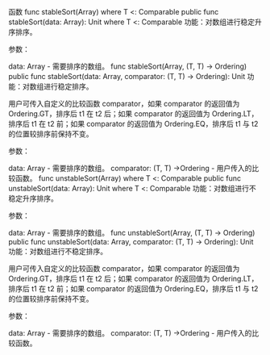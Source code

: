 函数
func stableSort<T>(Array<T>) where T <: Comparable<T>
public func stableSort<T>(data: Array<T>): Unit where T <: Comparable<T>
功能：对数组进行稳定升序排序。

参数：

data: Array<T> - 需要排序的数组。
func stableSort<T>(Array<T>, (T, T) -> Ordering)
public func stableSort<T>(data: Array<T>, comparator: (T, T) -> Ordering): Unit
功能：对数组进行稳定排序。

用户可传入自定义的比较函数 comparator，如果 comparator 的返回值为 Ordering.GT，排序后 t1 在 t2 后；如果 comparator 的返回值为 Ordering.LT，排序后 t1 在 t2 前；如果 comparator 的返回值为 Ordering.EQ，排序后 t1 与 t2 的位置较排序前保持不变。

参数：

data: Array<T> - 需要排序的数组。
comparator: (T, T) ->Ordering - 用户传入的比较函数。
func unstableSort<T>(Array<T>) where T <: Comparable<T>
public func unstableSort<T>(data: Array<T>): Unit where T <: Comparable<T>
功能：对数组进行不稳定升序排序。

参数：

data: Array<T> - 需要排序的数组。
func unstableSort<T>(Array<T>, (T, T) -> Ordering)
public func unstableSort<T>(data: Array<T>, comparator: (T, T) -> Ordering): Unit
功能：对数组进行不稳定排序。

用户可传入自定义的比较函数 comparator，如果 comparator 的返回值为 Ordering.GT，排序后 t1 在 t2 后；如果 comparator 的返回值为 Ordering.LT，排序后 t1 在 t2 前；如果 comparator 的返回值为 Ordering.EQ，排序后 t1 与 t2 的位置较排序前保持不变。

参数：

data: Array<T> - 需要排序的数组。
comparator: (T, T) ->Ordering - 用户传入的比较函数。